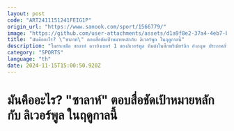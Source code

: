 ```yaml
---
layout: post
code: "ART2411151241FEIG1P"
origin_url: "https://www.sanook.com/sport/1566779/"
image: "https://github.com/user-attachments/assets/d1a9f8e2-37a4-4eb7-b4a4-7d1569390aea"
title: "มันคืออะไร? \"ซาลาห์\" ตอบสื่อชัดเป้าหมายหลักกับ ลิเวอร์พูล ในฤดูกาลนี้"
description: "โมฮาเหม็ด ซาลาห์ ดาวยิงเบอร์ 1 ของลิเวอร์พูล ทีมดังในศึกพรีเมียร์ลีก อังกฤษ ประกาศลั่นว่าเขาต้องการคว้าแชมป์ให้ได้ทุกรายการกับสโมสรในฤดูกาลนี้"
category: "SPORTS"
language: "th"
date: 2024-11-15T15:00:50.920Z
---
```


# มันคืออะไร? "ซาลาห์" ตอบสื่อชัดเป้าหมายหลักกับ ลิเวอร์พูล ในฤดูกาลนี้